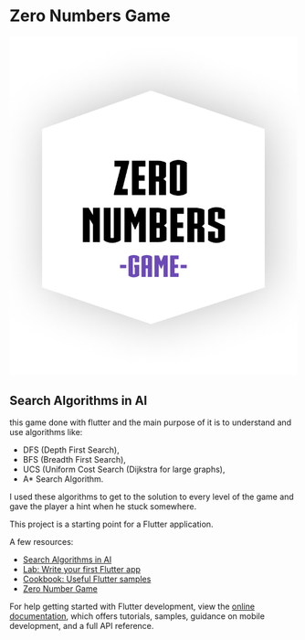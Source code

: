 # Zero Numbers Game

![cove](https://github.com/HamzaAlmahrous/zero-numbers-game/blob/master/android/app/src/main/res/drawable/logo.png)

## Search Algorithms in AI

this game done with flutter and the main purpose of it is to understand and use algorithms like:

- DFS (Depth First Search),
- BFS (Breadth First Search),
- UCS (Uniform Cost Search (Dijkstra for large graphs),
- A* Search Algorithm.
  
I used these algorithms to get to the solution to every level of the game and gave the player a hint when he stuck somewhere.

This project is a starting point for a Flutter application.

A few resources:

- [Search Algorithms in AI](https://www.geeksforgeeks.org/search-algorithms-in-ai/?ref=lbp)
- [Lab: Write your first Flutter app](https://docs.flutter.dev/get-started/codelab)
- [Cookbook: Useful Flutter samples](https://docs.flutter.dev/cookbook)
- [Zero Number Game](https://www.mathplayground.com/logic_zero_numbers.html)

For help getting started with Flutter development, view the
[online documentation](https://docs.flutter.dev/), which offers tutorials,
samples, guidance on mobile development, and a full API reference.
